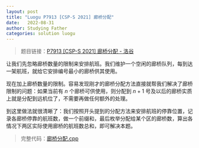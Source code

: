 ```yaml
---
layout: post
title: "Luogu P7913 [CSP-S 2021] 廊桥分配"
date:   2022-08-31
author: Studying Father
categories: solution luogu
---
```


> 题目链接：<a href="https://www.luogu.com.cn/problem/P7913" target="_blank">P7913 [CSP-S 2021] 廊桥分配 - 洛谷</a>

让我们先忽略廊桥数量的限制来安排航班。我们维护一个空闲的廊桥队列，每到达一架航班，就给它安排编号最小的廊桥供其使用。

现在加上廊桥数量的限制。容易发现刚才的廊桥分配方法直接就帮我们解决了廊桥限制的问题：如果当前有 $n$ 个廊桥可供使用，则分配到 $n+1$ 号及以后的廊桥实质上就是分配到远机位了，不需要再做任何额外的处理。

到这里做法就很清晰了：我们按照开头提到的分配方法来安排航班的停靠位置，记录各廊桥停靠的航班数，做一个前缀和，最后枚举分配给某个区的廊桥数，算出各情况下两区实际使用廊桥的航班数总和，即可解决本题。

> 完整代码：<a href="https://gitee.com/lyccrius/oi/blob/master/Luogu/P7913/廊桥分配.cpp" target="_blank">廊桥分配.cpp</a>